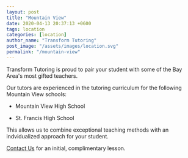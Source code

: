```yaml
---
layout: post
title: "Mountain View"
date: 2020-04-13 20:37:13 +0600
tags: location
categories: [location]
author_name: "Transform Tutoring"
post_image: "/assets/images/location.svg"
permalink: "/mountain-view"
---
```



Transform Tutoring is proud to pair your student with some of the Bay Area's most gifted teachers. 

Our tutors are experienced in the tutoring curriculum for the following Mountain View schools:

* Mountain View High School

* St. Francis High School

This allows us to combine exceptional teaching methods with an indvidualized approach for your student.

[Contact Us](/pages/contact) for an initial, complimentary lesson. 

